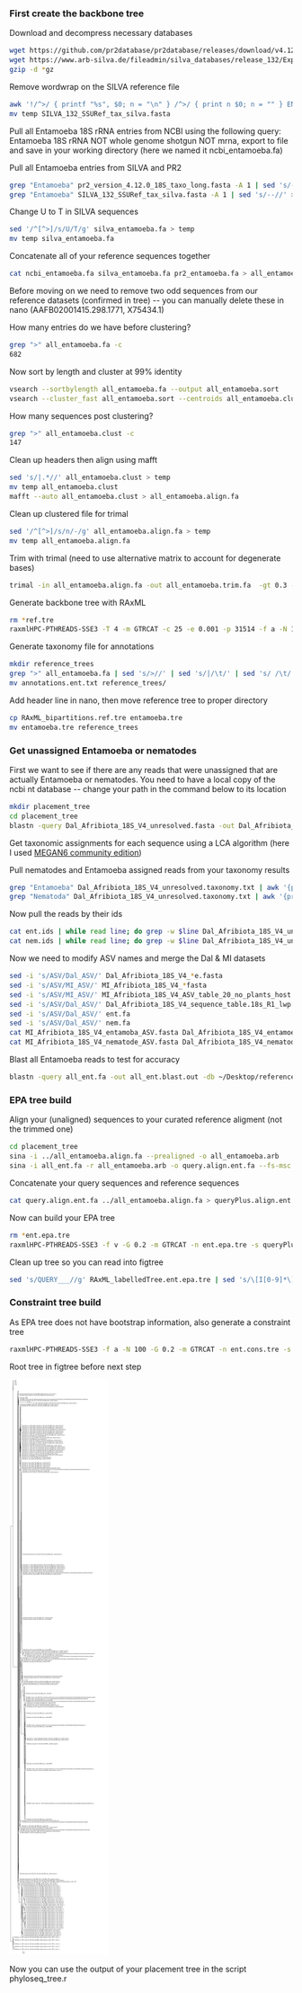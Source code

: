### First create the backbone tree

Download and decompress necessary databases

```bash
wget https://github.com/pr2database/pr2database/releases/download/v4.12.0/pr2_version_4.12.0_18S_taxo_long.fasta.gz
wget https://www.arb-silva.de/fileadmin/silva_databases/release_132/Exports/SILVA_132_SSURef_tax_silva.fasta.gz
gzip -d *gz
```

Remove wordwrap on the SILVA reference file

```bash
awk '!/^>/ { printf "%s", $0; n = "\n" } /^>/ { print n $0; n = "" } END { printf "%s", n } ' SILVA_132_SSURef_tax_silva.fasta > temp
mv temp SILVA_132_SSURef_tax_silva.fasta
```

Pull all Entamoeba 18S rRNA entries from NCBI using the following query: Entamoeba 18S rRNA NOT whole genome shotgun NOT mrna, export to file and save in your working directory (here we named it ncbi_entamoeba.fa)

Pull all Entamoeba entries from SILVA and PR2

```bash
grep "Entamoeba" pr2_version_4.12.0_18S_taxo_long.fasta -A 1 | sed 's/--//' > pr2_entamoeba.fa
grep "Entamoeba" SILVA_132_SSURef_tax_silva.fasta -A 1 | sed 's/--//' > silva_entamoeba.fa
```

Change U to T in SILVA sequences

```bash
sed '/^[^>]/s/U/T/g' silva_entamoeba.fa > temp
mv temp silva_entamoeba.fa
```

Concatenate all of your reference sequences together

```bash
cat ncbi_entamoeba.fa silva_entamoeba.fa pr2_entamoeba.fa > all_entamoeba.fa
```

Before moving on we need to remove two odd sequences from our reference datasets (confirmed in tree) -- you can manually delete these in nano (AAFB02001415.298.1771, X75434.1)

How many entries do we have before clustering?

```bash
grep ">" all_entamoeba.fa -c
682
```

Now sort by length and cluster at 99% identity

```bash
vsearch --sortbylength all_entamoeba.fa --output all_entamoeba.sort
vsearch --cluster_fast all_entamoeba.sort --centroids all_entamoeba.clust --id 0.99
```

How many sequences post clustering?

```bash
grep ">" all_entamoeba.clust -c
147
```

Clean up headers then align using mafft

```bash
sed 's/|.*//' all_entamoeba.clust > temp
mv temp all_entamoeba.clust
mafft --auto all_entamoeba.clust > all_entamoeba.align.fa
```

Clean up clustered file for trimal

```bash
sed '/^[^>]/s/n/-/g' all_entamoeba.align.fa > temp
mv temp all_entamoeba.align.fa
```

Trim with trimal (need to use alternative matrix to account for degenerate bases)

```bash
trimal -in all_entamoeba.align.fa -out all_entamoeba.trim.fa  -gt 0.3 -st 0.001 -matrix matrix.Degenerated_DNA 
```

Generate backbone tree with RAxML

```bash
rm *ref.tre
raxmlHPC-PTHREADS-SSE3 -T 4 -m GTRCAT -c 25 -e 0.001 -p 31514 -f a -N 100 -x 02938 -n ref.tre -s all_entamoeba.trim.fa
```

Generate taxonomy file for annotations

```bash
mkdir reference_trees
grep ">" all_entamoeba.fa | sed 's/>//' | sed 's/|/\t/' | sed 's/ /\t/' | sed 's/ /_/g' | sed 's/|/_/g' > annotations.ent.txt
mv annotations.ent.txt reference_trees/
```

Add header line in nano, then move reference tree to proper directory

```bash
cp RAxML_bipartitions.ref.tre entamoeba.tre 
mv entamoeba.tre reference_trees
```

### Get unassigned Entamoeba or nematodes

First we want to see if there are any reads that were unassigned that are actually Entamoeba or nematodes. You need to have a local copy of the ncbi nt database -- change your path in the command below to its location

```bash
mkdir placement_tree
cd placement_tree
blastn -query Dal_Afribiota_18S_V4_unresolved.fasta -out Dal_Afribiota_18S_V4_unresolved.blast.out -db ~/Desktop/referenceDB/ncbi_12.5.19/nt -perc_identity 0.99 -evalue 1e-10 -max_target_seqs 500 -outfmt 6
```

Get taxonomic assignments for each sequence using a LCA algorithm (here I used [MEGAN6 community edition](https://journals.plos.org/ploscompbiol/article?id=10.1371/journal.pcbi.1004957))

Pull nematodes and Entamoeba assigned reads from your taxonomy results

```bash
grep "Entamoeba" Dal_Afribiota_18S_V4_unresolved.taxonomy.txt | awk '{print $1}' > ent.ids
grep "Nematoda" Dal_Afribiota_18S_V4_unresolved.taxonomy.txt | awk '{print $1}' > nem.ids
```

Now pull the reads by their ids

```bash
cat ent.ids | while read line; do grep -w $line Dal_Afribiota_18S_V4_unresolved.fasta -A 1; done > ent.fa
cat nem.ids | while read line; do grep -w $line Dal_Afribiota_18S_V4_unresolved.fasta -A 1; done > nem.fa
```

Now we need to modify ASV names and merge the Dal & MI datasets

```bash
sed -i 's/ASV/Dal_ASV/' Dal_Afribiota_18S_V4_*e.fasta
sed -i 's/ASV/MI_ASV/' MI_Afribiota_18S_V4_*fasta
sed -i 's/ASV/MI_ASV/' MI_Afribiota_18S_V4_ASV_table_20_no_plants_host.txt
sed -i 's/ASV/Dal_ASV/' Dal_Afribiota_18S_V4_sequence_table.18s_R1_lwp.txt
sed -i 's/ASV/Dal_ASV/' ent.fa
sed -i 's/ASV/Dal_ASV/' nem.fa
cat MI_Afribiota_18S_V4_entamoba_ASV.fasta Dal_Afribiota_18S_V4_entamoeba_ASV.fasta ent.fa > all_ent.fa
cat MI_Afribiota_18S_V4_nematode_ASV.fasta Dal_Afribiota_18S_V4_nematode.fasta nem.fa > all_nem.fa
```

Blast all Entamoeba reads to test for accuracy

```bash
blastn -query all_ent.fa -out all_ent.blast.out -db ~/Desktop/referenceDB/ncbi_12.5.19/nt -max_target_seqs 500 -outfmt 6
```

### EPA tree build

Align your (unaligned) sequences to your curated reference aligment (not the trimmed one)

```bash
cd placement_tree
sina -i ../all_entamoeba.align.fa --prealigned -o all_entamoeba.arb
sina -i all_ent.fa -r all_entamoeba.arb -o query.align.ent.fa --fs-msc 0.01 --fs-full-len=100
```

Concatenate your query sequences and reference sequences

```bash
cat query.align.ent.fa ../all_entamoeba.align.fa > queryPlus.align.ent.fa
```

Now can build your EPA tree

```bash
rm *ent.epa.tre 
raxmlHPC-PTHREADS-SSE3 -f v -G 0.2 -m GTRCAT -n ent.epa.tre -s queryPlus.align.ent.fa -t ../reference_trees/entamoeba.tre -T 2
```

Clean up tree so you can read into figtree

```bash
sed 's/QUERY___//g' RAxML_labelledTree.ent.epa.tre | sed 's/\[I[0-9]*\]//g' > RAxML_placementTree.ent.epa.tre
```

### Constraint tree build

As EPA tree does not have bootstrap information, also generate a constraint tree

```bash
raxmlHPC-PTHREADS-SSE3 -f a -N 100 -G 0.2 -m GTRCAT -n ent.cons.tre -s queryPlus.align.ent.fa -g ../reference_trees/entamoeba.tre -T 4 -x 25734 -p 25793
```

Root tree in figtree before next step

![entamoeba tree](entamoeba_tree.png)

Now you can use the output of your placement tree in the script phyloseq_tree.r

